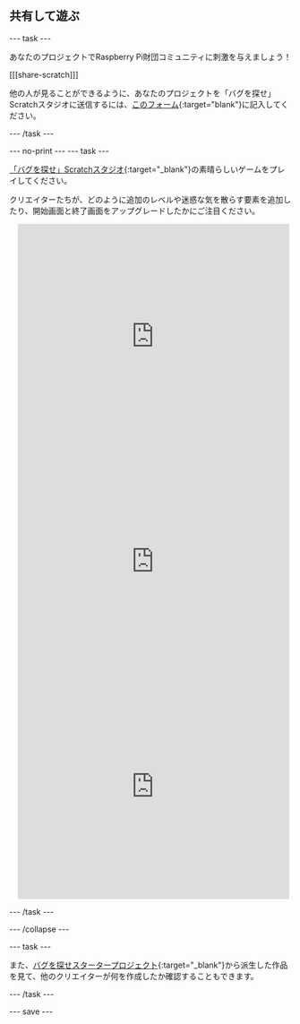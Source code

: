 ## 共有して遊ぶ

--- task ---

あなたのプロジェクトでRaspberry Pi財団コミュニティに刺激を与えましょう！

[[[share-scratch]]]

他の人が見ることができるように、あなたのプロジェクトを「バグを探せ」Scratchスタジオに送信するには、[このフォーム](https://form.raspberrypi.org/f/community-project-submissions){:target="blank"}に記入してください。

--- /task ---

--- no-print --- --- task ---

[「バグを探せ」Scratchスタジオ](https://scratch.mit.edu/studios/29005236/){:target="_blank"}の素晴らしいゲームをプレイしてください。

クリエイターたちが、どのように追加のレベルや迷惑な気を散らす要素を追加したり、開始画面と終了画面をアップグレードしたかにご注目ください。

<div class="scratch-preview" style="margin-left: 15px;">
  <iframe allowtransparency="true" width="485" height="402" src="https://scratch.mit.edu/projects/embed/545488112/?autostart=false" frameborder="0"></iframe>
</div>

<div class="scratch-preview" style="margin-left: 15px;">
  <iframe allowtransparency="true" width="485" height="402" src="https://scratch.mit.edu/projects/embed/707645119/?autostart=false" frameborder="0"></iframe>
</div>

<div class="scratch-preview" style="margin-left: 15px;">
  <iframe allowtransparency="true" width="485" height="402" src="https://scratch.mit.edu/projects/embed/707644397/?autostart=false" frameborder="0"></iframe>
</div>

--- /task ---

--- /collapse ---

--- task ---

また、[バグを探せスタータープロジェクト](https://scratch.mit.edu/projects/582214723/remixes){:target="_blank"}から派生した作品を見て、他のクリエイターが何を作成したか確認することもできます。

--- /task ---

--- save ---


